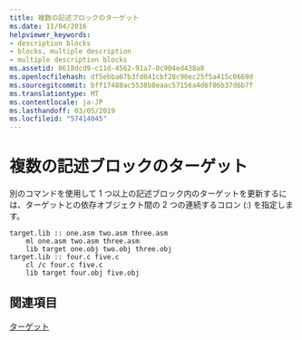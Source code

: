 ```yaml
---
title: 複数の記述ブロックのターゲット
ms.date: 11/04/2016
helpviewer_keywords:
- description blocks
- blocks, multiple description
- multiple description blocks
ms.assetid: 8618dcd9-c11d-4562-91a7-0c904ed438a8
ms.openlocfilehash: df5ebba67b3fd041cbf28c90ec25f5a415c0669d
ms.sourcegitcommit: bff17488ac5538b8eaac57156a4d6f06b37d6b7f
ms.translationtype: MT
ms.contentlocale: ja-JP
ms.lasthandoff: 03/05/2019
ms.locfileid: "57414045"
---
```

# <a name="targets-in-multiple-description-blocks"></a>複数の記述ブロックのターゲット

別のコマンドを使用して 1 つ以上の記述ブロック内のターゲットを更新するには、ターゲットとの依存オブジェクト間の 2 つの連続するコロン (:) を指定します。

```
target.lib :: one.asm two.asm three.asm
    ml one.asm two.asm three.asm
    lib target one.obj two.obj three.obj
target.lib :: four.c five.c
    cl /c four.c five.c
    lib target four.obj five.obj
```

## <a name="see-also"></a>関連項目

[ターゲット](../build/targets.md)
